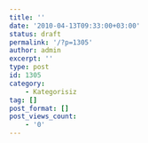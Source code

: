 ```yaml
---
title: ''
date: '2010-04-13T09:33:00+03:00'
status: draft
permalink: '/?p=1305'
author: admin
excerpt: ''
type: post
id: 1305
category:
    - Kategorisiz
tag: []
post_format: []
post_views_count:
    - '0'
---
```

